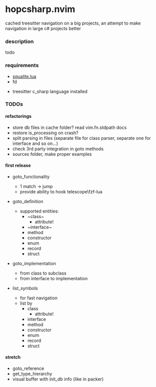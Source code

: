 # hopcsharp.nvim


cached treesitter navigation on a big projects, an attempt to make navigation in large c# projects better

### description
todo

### requirements

- [squalite.lua](https://github.com/lrangell/sql.nvim)
- fd
* treesitter c_sharp language installed


### TODOs

#### refactorings

* store db files in cache folder? read vim.fn.stdpath docs
* restore is_processing on crash?
* split parsing in files (separate file for class parser, separate one for interface and so on...)
* check 3rd party integration in goto methods
* sources folder, make proper examples

#### first release

* goto_functionality
    * 1 match -> jump
    * provide ability to hook telescope\fzf-lua

* goto_definition
    * supported entities:
        * ~class~
            * attribute!
        * ~interface~
        * method
        * constructor
        * enum
        * record
        * struct

* goto_implementation
    * from class to subclass
    * from interface to implementation

* list_symbols
    * for fast navigation
    * list by
        * class
            * attribute!
        * interface
        * method
        * constructor
        * enum
        * record
        * struct

#### stretch

* goto_reference
* get_type_hierarchy
* visual buffer with init_db info (like in packer)





